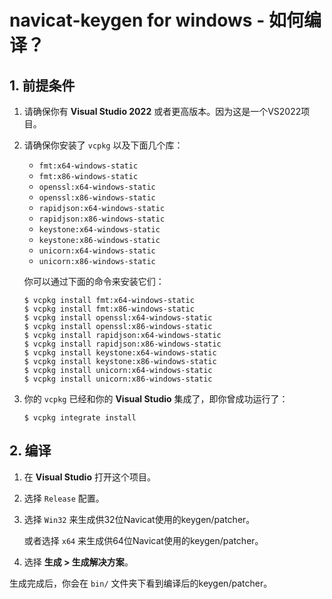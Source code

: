 # navicat-keygen for windows - 如何编译？

## 1. 前提条件

1. 请确保你有 __Visual Studio 2022__ 或者更高版本。因为这是一个VS2022项目。

2. 请确保你安装了 `vcpkg` 以及下面几个库：

   * `fmt:x64-windows-static`
   * `fmt:x86-windows-static`
   * `openssl:x64-windows-static`
   * `openssl:x86-windows-static`
   * `rapidjson:x64-windows-static`
   * `rapidjson:x86-windows-static`
   * `keystone:x64-windows-static`
   * `keystone:x86-windows-static`
   * `unicorn:x64-windows-static`
   * `unicorn:x86-windows-static`

   你可以通过下面的命令来安装它们：

   ```console
   $ vcpkg install fmt:x64-windows-static
   $ vcpkg install fmt:x86-windows-static
   $ vcpkg install openssl:x64-windows-static
   $ vcpkg install openssl:x86-windows-static
   $ vcpkg install rapidjson:x64-windows-static
   $ vcpkg install rapidjson:x86-windows-static
   $ vcpkg install keystone:x64-windows-static
   $ vcpkg install keystone:x86-windows-static
   $ vcpkg install unicorn:x64-windows-static
   $ vcpkg install unicorn:x86-windows-static
   ```

3. 你的 `vcpkg` 已经和你的 __Visual Studio__ 集成了，即你曾成功运行了：

   ```console
   $ vcpkg integrate install
   ```

## 2. 编译

1. 在 __Visual Studio__ 打开这个项目。

2. 选择 `Release` 配置。

3. 选择 `Win32` 来生成供32位Navicat使用的keygen/patcher。

   或者选择 `x64` 来生成供64位Navicat使用的keygen/patcher。

4. 选择 __生成 > 生成解决方案__。

生成完成后，你会在 `bin/` 文件夹下看到编译后的keygen/patcher。

